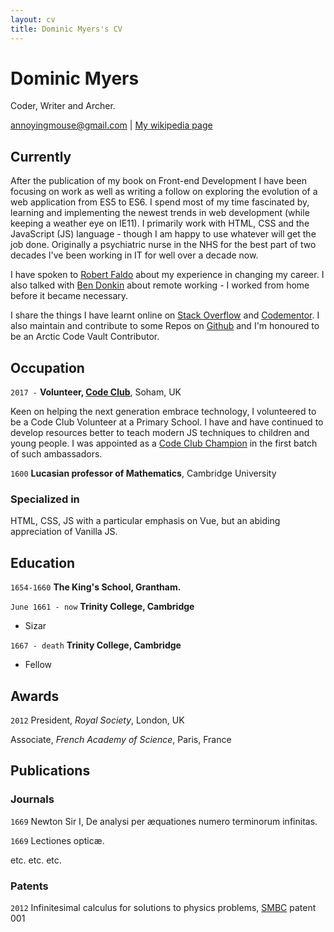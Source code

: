 ```yaml
---
layout: cv
title: Dominic Myers's CV
---
```

# Dominic Myers
Coder, Writer and Archer.

<div id="webaddress">
<a href="annoyingmouse@gmail.com">annoyingmouse@gmail.com</a>
| <a href="http://en.wikipedia.org/wiki/Isaac_Newton">My wikipedia page</a>
</div>

## Currently

After the publication of my book on Front-end Development I have been focusing on work as well as writing a follow on exploring the evolution of a web application from ES5 to ES6. I spend most of my time fascinated by, learning and implementing the newest trends in web development (while keeping a weather eye on IE11). I primarily work with HTML, CSS and the JavaScript (JS) language - though I am happy to use whatever will get the job done. Originally a psychiatric nurse in the NHS for the best part of two decades I've been working in IT for well over a decade now.

I have spoken to [Robert Faldo](https://career-switching-coders.simplecast.com/episodes/dominic-myers-episode-6) about my experience in changing my career. I also talked with [Ben Donkin](https://www.youtube.com/watch?v=qsfMKbzeLvg) about remote working - I worked from home before it became necessary.

I share the things I have learnt online on [Stack Overflow](http://stackoverflow.com/users/592058/annoyingmouse) and [Codementor](https://www.codementor.io/@annoyingmouse). I also maintain and contribute to some Repos on [Github](https://github.com/annoyingmouse) and I'm honoured to be an Arctic Code Vault Contributor.

## Occupation

`2017 -`
__Volunteer, [Code Club](https://www.codeclub.org.uk)__, Soham, UK
		
Keen on helping the next generation embrace technology, I volunteered to be a Code Club Volunteer at a Primary School. I have and have continued to develop resources better to teach modern JS techniques to children and young people. I was appointed as a [Code Club Champion](https://blog.codeclub.org/2018/02/01/meet-the-2018-code-club-champions/) in the first batch of such ambassadors.



`1600`
__Lucasian professor of Mathematics__, Cambridge University


### Specialized in

HTML, CSS, JS with a particular emphasis on Vue, but an abiding appreciation of Vanilla JS. 

## Education

`1654-1660`
__The King's School, Grantham.__

`June 1661 - now`
__Trinity College, Cambridge__

- Sizar

`1667 - death`
__Trinity College, Cambridge__

- Fellow



## Awards

`2012`
President, *Royal Society*, London, UK

Associate, *French Academy of Science*, Paris, France



## Publications

<!-- A list is also available [online](http://scholar.google.co.uk/citations?user=LTOTl0YAAAAJ) -->

### Journals

`1669`
Newton Sir I, De analysi per æquationes numero terminorum infinitas. 

`1669`
Lectiones opticæ.

etc. etc. etc.

### Patents

`2012`
Infinitesimal calculus for solutions to physics problems, [SMBC](http://www.techdirt.com/articles/20121011/09312820678/if-patents-had-been-around-time-newton.shtml) patent 001





<!-- ### Footer

Last updated: May 2013 -->


